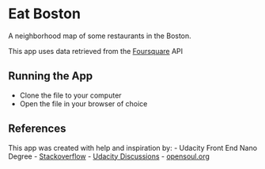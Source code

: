 # Eat Boston
  A neighborhood map of some restaurants in the Boston.

  This app uses data retrieved from the [Foursquare](https://foursquare.com/) API

## Running the App
  - Clone the file to your computer
  - Open the file in your browser of choice

## References
  This app was created with help and inspiration by:
    - Udacity Front End Nano Degree
    - [Stackoverflow](https://developer.mozilla.org/en-US/docs/Web/JavaScript/Reference/Global_Objects/Array/indexOf?v=example)
    - [Udacity Discussions](https://discussions.udacity.com/t/p5-page-loads-first-name-undefined/262750/9)
    - [opensoul.org](http://opensoul.org/2011/06/23/live-search-with-knockoutjs/)
